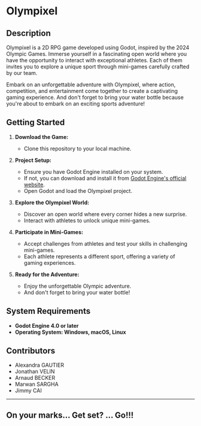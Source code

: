 # Olympixel

## Description

Olympixel is a 2D RPG game developed using Godot, inspired by the 2024 Olympic Games. Immerse yourself in a fascinating open world where you have the opportunity to interact with exceptional athletes. Each of them invites you to explore a unique sport through mini-games carefully crafted by our team.

Embark on an unforgettable adventure with Olympixel, where action, competition, and entertainment come together to create a captivating gaming experience. And don't forget to bring your water bottle because you're about to embark on an exciting sports adventure!

## Getting Started

1. **Download the Game:**
   - Clone this repository to your local machine.

2. **Project Setup:**
   - Ensure you have Godot Engine installed on your system.
   - If not, you can download and install it from [Godot Engine's official website](https://godotengine.org/download).
   - Open Godot and load the Olympixel project.

3. **Explore the Olympixel World:**
   - Discover an open world where every corner hides a new surprise.
   - Interact with athletes to unlock unique mini-games.

4. **Participate in Mini-Games:**
   - Accept challenges from athletes and test your skills in challenging mini-games.
   - Each athlete represents a different sport, offering a variety of gaming experiences.

5. **Ready for the Adventure:**
   - Enjoy the unforgettable Olympic adventure.
   - And don't forget to bring your water bottle!

## System Requirements

- **Godot Engine 4.0 or later**
- **Operating System: Windows, macOS, Linux**

## Contributors

- Alexandra GAUTIER
- Jonathan VELIN
- Arnaud BECKER
- Marwan SARGHA
- Jimmy CAI

---

## On your marks... Get set? ... Go!!!

